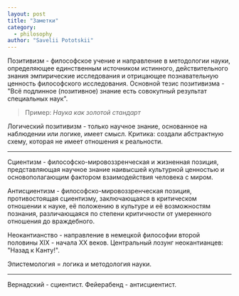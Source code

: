 ```yaml
---
layout: post
title: "Заметки"
category:
  - philosophy
author: "Savelii Pototskii"
---
```


Позитивизм - философское учение и направление в методологии науки, определяющее единственным источником истинного, действительного знания эмпирические исследования и отрицающее познавательную ценность философского исследования. Основной тезис позитивизма - "Всё подлинное (позитивное) знание есть совокупный результат специальных наук".
> Пример: *Наука как золотой стандарт*

Логический позитивизм - только научное знание, основанное на наблюдении или логике, имеет смысл.
Критика: создали абстрактную схему, которая не имеет отношения к реальности.

---

Сциентизм - философско-мировоззренческая и жизненная позиция, представляющая научное знание наивысшей культурной ценностью и основополагающим фактором взаимодействия человека с миром.

Антисциентизм - философско-мировоззренческая позиция, противостоящая сциентизму, заключающаяся в критическом отношении к науке, её положению в культуре и её возможностям познания, различающаяся по степени критичности от умеренного отношения до враждебного.

Неокантианство - направление в немецкой философии второй половины XIX - начала XX веков.
Центральный лозунг неокантианцев: "Назад к Канту!".

Эпистемология = логика и методология науки.

---

Вернадский - сциентист.
Фейерабенд - антисциентист.